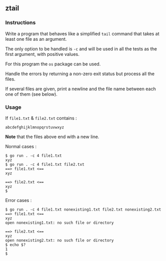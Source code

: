 ## ztail

### Instructions

Write a program that behaves like a simplified `tail` command that takes at least one file as an argument.

The only option to be handled is `-c` and will be used in all the tests as the first argument, with positive values.

For this program the `os` package can be used.

Handle the errors by returning a non-zero exit status but process all the files.

If several files are given, print a newline and the file name between each one of them (see below).

### Usage

If `file1.txt` & `file2.txt` contains :

```
abcdefghijklmnopqrstuvwxyz

```

**Note** that the files above end with a new line.

Normal cases :

```
$ go run . -c 4 file1.txt
xyz
$ go run . -c 4 file1.txt file2.txt
==> file1.txt <==
xyz

==> file2.txt <==
xyz
$
```

Error cases :

```
$ go run . -c 4 file1.txt nonexisting1.txt file2.txt nonexisting2.txt
==> file1.txt <==
xyz
open nonexisting1.txt: no such file or directory

==> file2.txt <==
xyz
open nonexisting2.txt: no such file or directory
$ echo $?
1
$
```
